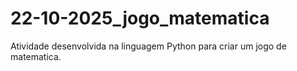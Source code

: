 # 22-10-2025_jogo_matematica
Atividade desenvolvida na linguagem Python para criar um jogo de matematica.
